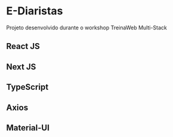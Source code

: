 

# E-Diaristas

Projeto desenvolvido durante o workshop TreinaWeb Multi-Stack

## React JS
## Next JS
## TypeScript
## Axios
## Material-UI


